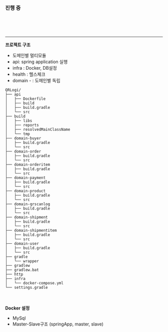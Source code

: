 ### 진행 중
<br><br><br>

---


**프로젝트 구조**

- 도메인별 멀티모듈
- api: spring application 실행
- infra : Docker, DB설정
- health : 헬스체크
- domain - : 도메인별 독립
```
QRLogi/
├── api
│   ├── Dockerfile
│   ├── build
│   ├── build.gradle
│   └── src
├── build
│   ├── libs
│   ├── reports
│   ├── resolvedMainClassName
│   └── tmp
├── domain-buyer
│   ├── build.gradle
│   └── src
├── domain-order
│   ├── build.gradle
│   └── src
├── domain-orderitem
│   ├── build.gradle
│   └── src
├── domain-payment
│   ├── build.gradle
│   └── src
├── domain-product
│   ├── build.gradle
│   └── src
├── domain-qrscanlog
│   ├── build.gradle
│   └── src
├── domain-shipment
│   ├── build.gradle
│   └── src
├── domain-shipmentitem
│   ├── build.gradle
│   └── src
├── domain-user
│   ├── build.gradle
│   └── src
├── gradle
│   └── wrapper
├── gradlew
├── gradlew.bat
├── http
├── infra
│   └── docker-compose.yml
└── settings.gradle

```
<br><br>
**Docker 설정**
- MySql
- Master-Slave구조 (springApp, master, slave)